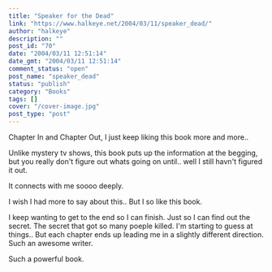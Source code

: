 ```yaml
---
title: "Speaker for the Dead"
link: "https://www.halkeye.net/2004/03/11/speaker_dead/"
author: "halkeye"
description: ""
post_id: "70"
date: "2004/03/11 12:51:14"
date_gmt: "2004/03/11 12:51:14"
comment_status: "open"
post_name: "speaker_dead"
status: "publish"
category: "Books"
tags: []
cover: "/cover-image.jpg"
post_type: "post"
---
```


Chapter In and Chapter Out, I just keep liking this book more and more..

Unlike mystery tv shows, this book puts up the information at the begging, but you really don't figure out whats going on until.. well I still havn't figured it out.

It connects with me soooo deeply.

I wish I had more to say about this.. But I so like this book.

I keep wanting to get to the end so I can finish. Just so I can find out the secret. The secret that got so many poeple killed. I'm starting to guess at things.. But each chapter ends up leading me in a slightly different direction. Such an awesome writer.

Such a powerful book.